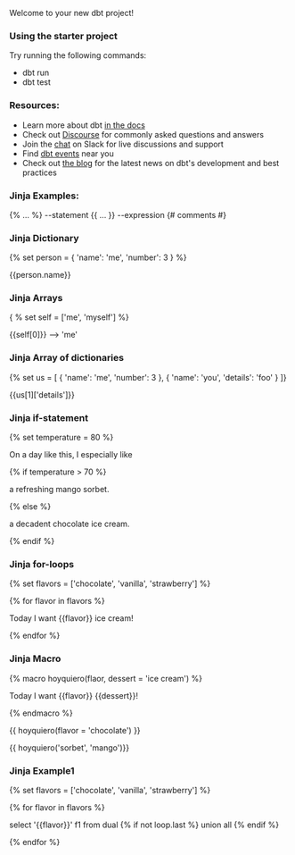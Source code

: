 Welcome to your new dbt project!

### Using the starter project

Try running the following commands:
- dbt run
- dbt test


### Resources:
- Learn more about dbt [in the docs](https://docs.getdbt.com/docs/introduction)
- Check out [Discourse](https://discourse.getdbt.com/) for commonly asked questions and answers
- Join the [chat](http://slack.getdbt.com/) on Slack for live discussions and support
- Find [dbt events](https://events.getdbt.com) near you
- Check out [the blog](https://blog.getdbt.com/) for the latest news on dbt's development and best practices



### Jinja Examples:
{% ... %} --statement
{{ ... }} --expression
{# comments #}

### Jinja Dictionary
{% set person = {
    'name': 'me',
    'number': 3
} %}

{{person.name}}

### Jinja Arrays
{ % set self = ['me', 'myself'] %}

{{self[0]}} --> 'me'


### Jinja Array of dictionaries
{% set us = [
    {
        'name': 'me',
        'number': 3
    },
    {
        'name': 'you',
        'details': 'foo'
    }
]}

{{us[1]['details']}}


### Jinja if-statement
{% set temperature = 80 %}

On a day like this, I especially like

{% if temperature > 70 %}

a refreshing mango sorbet.

{% else %}

a decadent chocolate ice cream.

{% endif %}


### Jinja for-loops
{% set flavors = ['chocolate', 'vanilla', 'strawberry'] %}

{% for flavor in flavors %}

Today I want {{flavor}} ice cream!

{% endfor %}


### Jinja Macro
{% macro hoyquiero(flaor, dessert = 'ice cream') %}

Today I want {{flavor}} {{dessert}}!

{% endmacro %}

{{ hoyquiero(flavor = 'chocolate') }}

{{ hoyquiero('sorbet', 'mango')}}


### Jinja Example1
{% set flavors = ['chocolate', 'vanilla', 'strawberry'] %}

{% for flavor in flavors %}

select '{{flavor}}' f1 from dual {% if not loop.last %} union all {% endif %}

{% endfor %}

